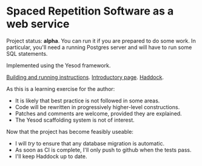 Spaced Repetition Software as a web service
===========================================

Project status:  **alpha**.  You can run it if you are prepared to do some work.
In particular, you'll need a running Postgres server and will have to run some SQL statements.

Implemented using the Yesod framework.

[Building and running instructions](test/README.md).
[Introductory page](http://www.landcroft.com/jackrose).
[Haddock](http://www.landcroft.com/jackrose/documentation/doc/html/JackRose/JackRose/index.html).

As this is a learning exercise for the author:
- It is likely that best practice is not followed in some areas.
- Code will be rewritten in progressively higher-level constructions.
- Patches and comments are welcome, provided they are explained.
- The Yesod scaffolding system is not of interest.

Now that the project has become feasibly useable:
- I will _try_ to ensure that any database migration is automatic.
- As soon as CI is complete, I'll only push to github when the tests pass.
- I'll keep Haddock up to date.
